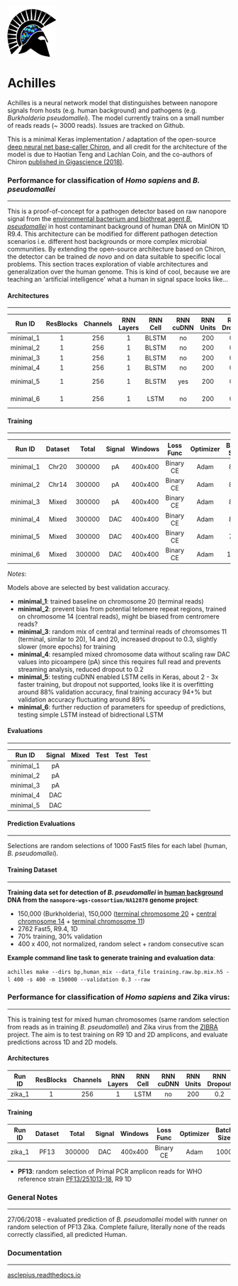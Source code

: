 <p align="left"><img src="logo.png" height="115" width="110"></img></p>

# Achilles

Achilles is a neural network model that distinguishes between nanopore signals from hosts (e.g. human background) and pathogens (e.g. *Burkholderia pseudomallei*). The model currently trains on a small number of reads reads (~ 3000 reads). Issues are tracked on Github.

This is a minimal Keras implementation / adaptation of the open-source [deep neural net base-caller Chiron](https://github.com/haotianteng/Chiron), and all credit for the architecture of the model is due to Haotian Teng and Lachlan Coin, and the co-authors of Chiron [published in Gigascience (2018)](https://academic.oup.com/gigascience/article/7/5/giy037/4966989).

### Performance for classification of *Homo sapiens* and *B. pseudomallei*
---

This is a proof-of-concept for a pathogen detector based on raw nanopore signal from the [environmental bacterium and biothreat agent *B. pseudomallei*](https://www.ncbi.nlm.nih.gov/pmc/articles/PMC4746747/) in host contaminant background of human DNA on MinION 1D R9.4. This architecture can be modified for different pathogen detection scenarios i.e. different host backgrounds or more complex microbial communities. By extending the open-source architecture based on Chiron, the detector can be trained *de novo* and on data suitable to specific local problems. This section traces exploration of viable architectures and generalization over the human genome. This is kind of cool, because we are teaching an 'artificial intelligence' what a human in signal space looks like...

#### Architectures
---

| Run ID    | ResBlocks | Channels | RNN Layers | RNN Cell  | RNN cuDNN | RNN Units | RNN Dropout | Recurrent Dropout | FC Activation  | Classes  | Parameters  | Notes              | 
| :-------: | :-------: | :------: | :--------: | :-------: | :-------: | :-------: | :---------: | :---------------: | :------------: | :------: | :--------:  | :----------------: |
| minimal_1 |  1        | 256      | 1          | BLSTM     | no        | 200       | 0.2         | 0.2               | Softmax        | 2        |  999,778    | -                  |
| minimal_2 |  1        | 256      | 1          | BLSTM     | no        | 200       | 0.2         | 0.2               | Softmax        | 2        |  999,778    | -                  |
| minimal_3 |  1        | 256      | 1          | BLSTM     | no        | 200       | 0.3         | 0.3               | Softmax        | 2        |  999,778    | -                  | 
| minimal_4 |  1        | 256      | 1          | BLSTM     | no        | 200       | 0.2         | 0.2               | Softmax        | 2        |  999,778    | -                  |
| minimal_5 |  1        | 256      | 1          | BLSTM     | yes       | 200       | 0.0         | 0.0               | Softmax        | 2        |  1,001,378  | no dropout         |
| minimal_6 |  1        | 256      | 1          | LSTM      | no        | 200       | 0.2         | 0.2               | Softmax        | 2        |  633,778    | train longer       |

#### Training 
---

| Run ID     | Dataset | Total   | Signal  | Windows  | Loss Func | Optimizer  | Batch Size | Epochs | Training  | Validation | 
| :--------: | :-----: | :-----: | :------:| :------: | :------:  | :--------: | :-------:  | :----: | :-------: | :--------: | 
| minimal_1  | Chr20   | 300000  | pA      | 400x400  | Binary CE | Adam       | 800        | 38/40  |  90.78%   | 90.59%     |
| minimal_2  | Chr14   | 300000  | pA      | 400x400  | Binary CE | Adam       | 800        | 38/40  |  91.78%   | 91.26%     |
| minimal_3  | Mixed   | 300000  | pA      | 400x400  | Binary CE | Adam       | 800        | 39/40  |  90.81%   | 90.56%     |
| minimal_4  | Mixed   | 300000  | DAC     | 400x400  | Binary CE | Adam       | 800        | 40/40  |  90.12%   | 89.70%     |
| minimal_5  | Mixed   | 300000  | DAC     | 400x400  | Binary CE | Adam       | 700        | 40/40  |  92.62%   | 89.37%     |
| minimal_6  | Mixed   | 300000  | DAC     | 400x400  | Binary CE | Adam       | 1000       | 40/40  |  89.48%   | 89.51%     |

*Notes*:

Models above are selected by best validation accuracy.

* **minimal_1**: trained baseline on chromosome 20 (terminal reads)
* **minimal_2**: prevent bias from potential telomere repeat regions, trained on chromosome 14 (central reads), might be biased from centromere reads?
* **minimal_3**: random mix of central and terminal reads of chromsomes 11 (terminal, similar to 20), 14 and 20, increased dropout to 0.3, slightly slower (more epochs) for training
* **minimal_4**: resampled mixed chromosome data without scaling raw DAC values into picoampere (pA) since this requires full read and prevents streaming analysis, reduced dropout to 0.2
* **minimal_5**: testing cuDNN enabled LSTM cells in Keras, about 2 - 3x faster training, but dropout not supported, looks like it is overfitting around 88% validation accuracy, final training accuracy 94+% but validation accuracy fluctuating around 89%
* **minimal_6**: further reduction of parameters for speedup of predictions, testing simple LSTM instead of bidrectional LSTM

#### Evaluations
---

| Run ID     | Signal   | Mixed    | Test    | Test    | Test   |
| :--------: | :------: | :------: | :-----: | :-----: | :----: |
| minimal_1  | pA       |          |         |         |        |
| minimal_2  | pA       |          |         |         |        |
| minimal_3  | pA       |          |         |         |        |
| minimal_4  | DAC      |          |         |         |        |
| minimal_5  | DAC      |          |         |         |        |

#### Prediction Evaluations
---

Selections are random selections of 1000 Fast5 files for each label (human, *B. pseudomallei*).

#### Training Dataset
---

**Training data set for detection of *B. pseudomallei* in [human background](https://github.com/nanopore-wgs-consortium/NA12878/blob/master/Genome.md) DNA from the `nanopore-wgs-consortium/NA12878` genome project**:

* 150,000 (Burkholderia), 150,000 ([terminal chromosome 20](http://s3.amazonaws.com/nanopore-human-wgs/rel3-fast5-chr20.part05.tar) + [central chromosome 14](http://s3.amazonaws.com/nanopore-human-wgs/rel3-fast5-chr14.part04.tar) + [terminal chromosome 11](http://s3.amazonaws.com/nanopore-human-wgs/rel3-fast5-chr11.part09.tar))
* 2762 Fast5, R9.4, 1D
* 70% training, 30% validation
* 400 x 400, not normalized, random select + random consecutive scan

**Example command line task to generate training and evaluation data**:

`achilles make --dirs bp,human_mix --data_file training.raw.bp.mix.h5 -l 400 -s 400 -m 150000 --validation 0.3 --raw`

### Performance for classification of *Homo sapiens* and Zika virus:
---

This is training test for mixed human chromosomes (same random selection from reads as in training *B. pseudomallei*) and Zika virus from the [ZIBRA]() project. The aim is to test training on R9 1D and 2D amplicons, and evaluate predictions across 1D and 2D models. 

#### Architectures

| Run ID    | ResBlocks | Channels | RNN Layers | RNN Cell  | RNN cuDNN | RNN Units | RNN Dropout | Recurrent Dropout | FC Activation  | Classes  | Parameters  | Notes              | 
| :-------: | :-------: | :------: | :--------: | :-------: | :-------: | :-------: | :---------: | :---------------: | :------------: | :------: | :--------:  | :----------------: |
| zika_1    |  1        | 256      | 1          | LSTM      | no        | 200       | 0.2         | 0.2               | Softmax        | 2        |  633,778    | -                  |


#### Training

| Run ID     | Dataset | Total   | Signal  | Windows  | Loss Func | Optimizer  | Batch Size | Epochs | Training  | Validation | Notes           |
| :--------: | :-----: | :-----: | :------:| :------: | :------:  | :--------: | :-------:  | :----: | :-------: | :--------: | :-------------: |
| zika_1     | PF13    | 300000  | DAC     | 400x400  | Binary CE | Adam       | 1000       | 30/30  |  93.94%   | 94.10%     | train longer    |

* **PF13**: random selection of Primal PCR amplicon reads for WHO reference strain [PF13/251013-18](), R9 1D

### General Notes
---

27/06/2018 - evaluated prediction of *B. pseudomallei* model with runner on random selection of PF13 Zika. Complete failure, literally none of the reads correctly classified, all predicted Human.


### Documentation
---

[asclepius.readthedocs.io](https://asclepius.readthedocs.io)
